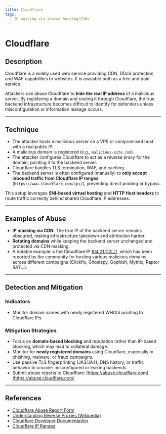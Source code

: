 ```yaml
---
title: Cloudflare
tags:
  - IP masking via shared hosting/CDNs
---
```


# Cloudflare

## Description

Cloudflare is a widely used web service providing CDN, DDoS protection, and WAF capabilities to websites. It is available both as a free and paid service.

Attackers can abuse Cloudflare to **hide the real IP address** of a malicious server. By registering a domain and routing it through Cloudflare, the true backend infrastructure becomes difficult to identify for defenders unless misconfiguration or information leakage occurs.

---

## Technique

- The attacker hosts a malicious server on a VPS or compromised host with a real public IP.
- A malicious domain is registered (e.g., `malicious-site.com`).
- The attacker configures Cloudflare to act as a reverse proxy for the domain, pointing it to the backend server.
- Cloudflare handles TLS termination, WAF, and caching.
- The backend server is often configured (manually) to **only accept inbound traffic from Cloudflare IP ranges** (`https://www.cloudflare.com/ips/`), preventing direct probing or bypass.

This setup leverages **SNI-based virtual hosting** and **HTTP Host headers** to route traffic correctly behind shared Cloudflare IP addresses.

---

## Examples of Abuse

- **IP masking via CDN**: The true IP of the backend server remains obscured, making infrastructure takedown and attribution harder.
- **Rotating domains** while keeping the backend server unchanged and protected via CDN masking.
- A notable example is the Cloudflare IP [104.21.112[.]1](https://www.virustotal.com/gui/ip-address/104.21.112.1/community), which has been reported by the community for hosting various malicious domains across different campaigns (Clickfix, Ghostspy, Gophish, Mythic, Raptor RAT...).

---

## Detection and Mitigation

### Indicators

- Monitor domain names with newly registered WHOIS pointing to Cloudflare IPs.

### Mitigation Strategies

- Focus on **domain-based blocking** and reputation rather than IP-based blocking, which may lead to collateral damage.
- Monitor for **newly registered domains** using Cloudflare, especially in phishing, malware, or fraud campaigns.
- Use passive TLS fingerprinting (JA3/JA4), DNS history, or traffic behavior to uncover misconfigured or leaking backends.
- Submit abuse reports to Cloudflare: [https://abuse.cloudflare.com](https://abuse.cloudflare.com)

---

## References

- [Cloudflare Abuse Report Form](https://abuse.cloudflare.com)
- [Understanding Reverse Proxies (Wikipedia)](https://en.wikipedia.org/wiki/Reverse_proxy)
- [Cloudflare Developer Documentation](https://developers.cloudflare.com/)
- [Cloudflare IP Ranges](https://www.cloudflare.com/ips/)
